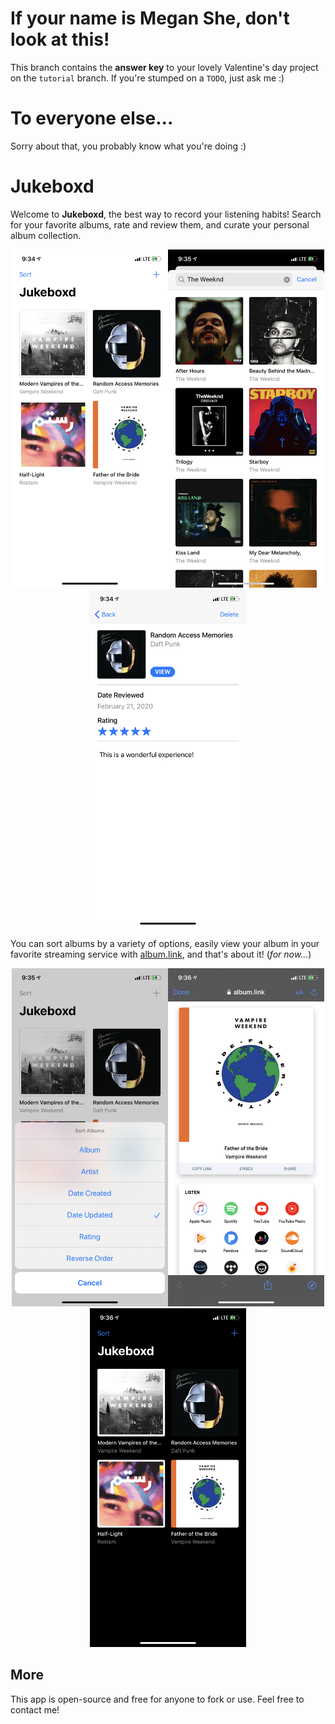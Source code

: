 # If your name is Megan She, don't look at this!

This branch contains the **answer key** to your lovely Valentine's day project on the `tutorial` branch. If you're stumped on a `TODO`, just ask me :)

# To everyone else...

Sorry about that, you probably know what you're doing :)

# Jukeboxd

Welcome to **Jukeboxd**, the best way to record your listening habits! Search for your favorite albums, rate and review them, and curate your personal album collection.

<p align="center">
<img src="Assets/Home.PNG" width=250'><img src="Assets/Search.PNG" width=250><img src="Assets/Review.PNG" width=250>
</p>

You can sort albums by a variety of options, easily view your album in your favorite streaming service with [album.link](album.link), and that's about it! (_for now..._)

<p align="center">
<img src="Assets/Sort.PNG" width=250><img src="Assets/View.PNG" width=250><img src="Assets/Dark.PNG" width=250>
</p>

## More

This app is open-source and free for anyone to fork or use. Feel free to contact me!
